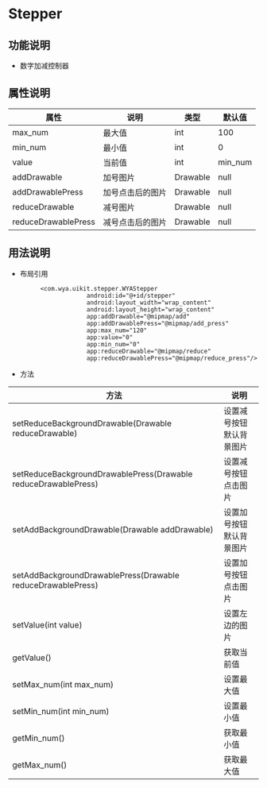 # Stepper
## 功能说明
- 数字加减控制器

## 属性说明
属性 | 说明 | 类型 | 默认值
---|---|---|---
max_num|最大值|int|100
min_num|最小值|int|0
value|当前值|int|min_num
addDrawable|加号图片|Drawable|null
addDrawablePress|加号点击后的图片|Drawable|null
reduceDrawable|减号图片|Drawable|null
reduceDrawablePress|减号点击后的图片|Drawable|null

## 用法说明
- 布局引用
```
         <com.wya.uikit.stepper.WYAStepper
                      android:id="@+id/stepper"
                      android:layout_width="wrap_content"
                      android:layout_height="wrap_content"
                      app:addDrawable="@mipmap/add"
                      app:addDrawablePress="@mipmap/add_press"
                      app:max_num="120"
                      app:value="0"
                      app:min_num="0"
                      app:reduceDrawable="@mipmap/reduce"
                      app:reduceDrawablePress="@mipmap/reduce_press"/>
```

- 方法

方法|说明
---|---
setReduceBackgroundDrawable(Drawable reduceDrawable)|设置减号按钮默认背景图片
setReduceBackgroundDrawablePress(Drawable reduceDrawablePress)|设置减号按钮点击图片
setAddBackgroundDrawable(Drawable addDrawable)|设置加号按钮默认背景图片
setAddBackgroundDrawablePress(Drawable reduceDrawablePress)|设置加号按钮点击图片
setValue(int value)|设置左边的图片
getValue()|获取当前值
setMax_num(int max_num)|设置最大值
setMin_num(int min_num)|设置最小值
getMin_num()|获取最小值
getMax_num()|获取最大值





